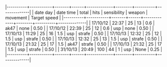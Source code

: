 |----------+-----------+-------+------+-------------+--------+----------+--------------|
| date day | date time | total | hits | sensibility | weapon | movement | Target speed |
|----------+-----------+-------+------+-------------+--------+----------+--------------|
| 17/10/12 |     22:37 |    25 |   13 |         0.6 | ak47   | none     |         0.50 |
| 17/10/12 |     22:39 |    25 |   12 |         0.6 | usp    | none     |         0.50 |
| 17/10/13 |     11:29 |    25 |   16 |         1.5 | usp    | strafe   |         0.50 |
| 17/10/13 |     12:32 |    25 |   12 |         1.5 | usp    | strafe   |         0.50 |
| 17/10/13 |     12:32 |    25 |   13 |         1.5 | usp    | strafe   |         0.50 |
| 17/10/13 |     21:32 |    25 |   17 |         1.5 | ak47   | strafe   |         0.50 |
| 17/10/13 |     21:32 |    25 |   17 |         1.5 | usp    | strafe   |         0.50 |
| 31/10/13 |     20:49 |   100 |   44 |           1 | usp    | None     |         0.25 |
|----------+-----------+-------+------+-------------+--------+----------+--------------|
